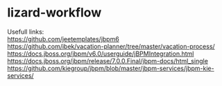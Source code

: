 # lizard-workflow

Usefull links: <br/>
https://github.com/jeetemplates/jbpm6 <br/>
https://github.com/ibek/vacation-planner/tree/master/vacation-process/ <br/>
https://docs.jboss.org/jbpm/v6.0/userguide/jBPMIntegration.html <br/>
https://docs.jboss.org/jbpm/release/7.0.0.Final/jbpm-docs/html_single <br/>
https://github.com/kiegroup/jbpm/blob/master/jbpm-services/jbpm-kie-services/ <br/>

